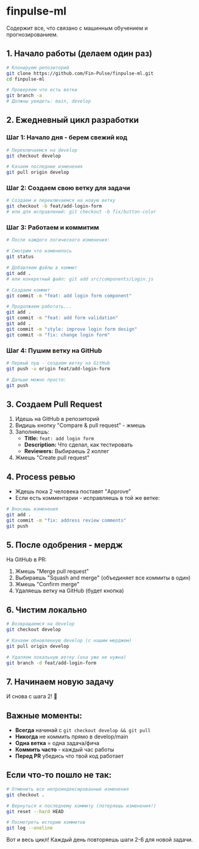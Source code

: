 # finpulse-ml
Содержит все, что связано с машинным обучением и прогнозированием. 

## 1. Начало работы (делаем один раз)

```bash
# Клонируем репозиторий
git clone https://github.com/Fin-Pulse/finpulse-ml.git
cd finpulse-ml

# Проверяем что есть ветки
git branch -a
# Должны увидеть: main, develop
```

## 2. Ежедневный цикл разработки

### Шаг 1: Начало дня - берем свежий код
```bash
# Переключаемся на develop
git checkout develop

# Качаем последние изменения
git pull origin develop
```

### Шаг 2: Создаем свою ветку для задачи
```bash
# Создаем и переключаемся на новую ветку
git checkout -b feat/add-login-form
# или для исправлений: git checkout -b fix/button-color
```

### Шаг 3: Работаем и коммитим
```bash
# После каждого логического изменения:

# Смотрим что изменилось
git status

# Добавляем файлы в коммит
git add .
# или конкретный файл: git add src/components/Login.js

# Создаем коммит
git commit -m "feat: add login form component"

# Продолжаем работать...
git add .
git commit -m "feat: add form validation"
git add . 
git commit -m "style: improve login form design"
git commit -m "fix: change login form"
```

### Шаг 4: Пушим ветку на GitHub
```bash
# Первый пуш - создаем ветку на GitHub
git push -u origin feat/add-login-form

# Дальше можно просто:
git push
```

## 3. Создаем Pull Request

1. Идешь на GitHub в репозиторий
2. Видишь кнопку "Compare & pull request" - жмешь
3. Заполняешь:
   - **Title:** `feat: add login form`
   - **Description:** Что сделал, как тестировать
   - **Reviewers:** Выбираешь 2 коллег
4. Жмешь "Create pull request"

## 4. Process ревью

- Ждешь пока 2 человека поставят "Approve"
- Если есть комментарии - исправляешь в той же ветке:
```bash
# Вносишь изменения
git add .
git commit -m "fix: address review comments"
git push
```

## 5. После одобрения - мердж

На GitHub в PR:
1. Жмешь "Merge pull request"
2. Выбираешь "Squash and merge" (объединяет все коммиты в один)
3. Жмешь "Confirm merge"
4. Удаляешь ветку на GitHub (будет кнопка)

## 6. Чистим локально

```bash
# Возвращаемся на develop
git checkout develop

# Качаем обновленную develop (с нашим мерджем)
git pull origin develop

# Удаляем локальную ветку (она уже не нужна)
git branch -d feat/add-login-form
```

## 7. Начинаем новую задачу

И снова с шага 2! 🔄

## Важные моменты:

- **Всегда** начинай с `git checkout develop && git pull`
- **Никогда** не коммить прямо в develop/main
- **Одна ветка** = одна задача/фича
- **Коммить часто** - каждый час работы
- **Перед PR** убедись что твой код работает

## Если что-то пошло не так:

```bash
# Отменить все непроиндексированные изменения
git checkout .

# Вернуться к последнему коммиту (потеряешь изменения!)
git reset --hard HEAD

# Посмотреть историю коммитов
git log --oneline
```

Вот и весь цикл! Каждый день повторяешь шаги 2-6 для новой задачи.
